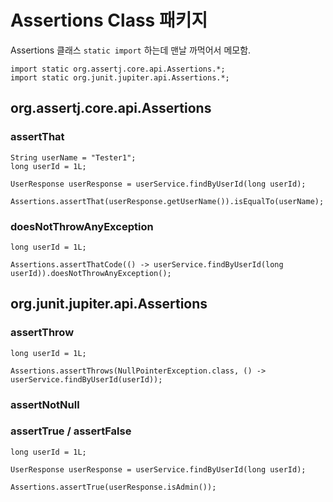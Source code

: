 # Assertions Class 패키지

Assertions 클래스 ```static import``` 하는데 맨날 까먹어서 메모함.

```
import static org.assertj.core.api.Assertions.*;
import static org.junit.jupiter.api.Assertions.*;
```

## org.assertj.core.api.Assertions

### assertThat

```
String userName = "Tester1";
long userId = 1L;

UserResponse userResponse = userService.findByUserId(long userId);

Assertions.assertThat(userResponse.getUserName()).isEqualTo(userName);
```

### doesNotThrowAnyException

```
long userId = 1L;

Assertions.assertThatCode(() -> userService.findByUserId(long userId)).doesNotThrowAnyException();
```

## org.junit.jupiter.api.Assertions

### assertThrow

```
long userId = 1L;

Assertions.assertThrows(NullPointerException.class, () -> userService.findByUserId(userId));
```

### assertNotNull

### assertTrue / assertFalse

```
long userId = 1L;

UserResponse userResponse = userService.findByUserId(long userId);

Assertions.assertTrue(userResponse.isAdmin());
```